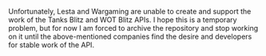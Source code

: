 Unfortunately, Lesta and Wargaming are unable to create and support the work of the Tanks Blitz and WOT Blitz APIs. I hope this is a temporary problem, but for now I am forced to archive the repository and stop working on it until the above-mentioned companies find the desire and developers for stable work of the API.
